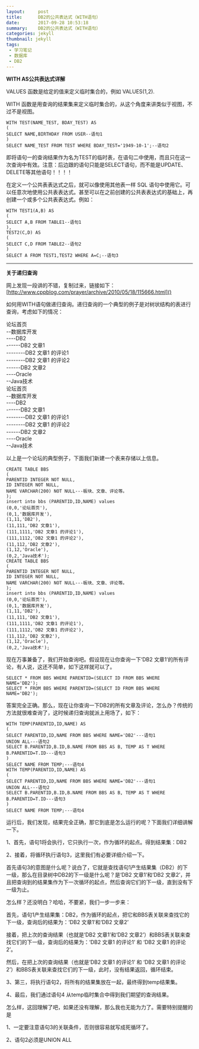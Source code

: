 ```yaml
---
layout:     post
title:      DB2的公共表达式（WITH语句）
date:       2017-09-28 10:53:18
summary:    DB2的公共表达式（WITH语句）
categories: jekyll
thumbnail: jekyll
tags:
 - 学习笔记
 - 数据库
 - DB2
---
```


**WITH AS公共表达式详解**

VALUES 函数是给定的值来定义临时集合的，例如 VALUES(1,2).

WITH 函数是用查询的结果集来定义临时集合的，从这个角度来讲类似于视图，不过不是视图。
```
WITH TEST(NAME_TEST, BDAY_TEST) AS   
(   
SELECT NAME,BIRTHDAY FROM USER--语句1   
)   
SELECT NAME_TEST FROM TEST WHERE BDAY_TEST='1949-10-1';--语句2  
```
即将语句一的查询结果作为名为TEST的临时表，在语句二中使用，而且只在这一次查询中有效。注意：后边跟的语句只能是SELECT语句，而不能是UPDATE、DELETE等其他语句！！！！

在定义一个公共表表达式之后，就可以像使用其他表一样 SQL 语句中使用它。可以任意次地使用公共表表达式。甚至可以在之前创建的公共表表达式的基础上，再创建一个或多个公共表表达式。例如：
```
WITH TEST1(A,B) AS   
(   
SELECT A,B FROM TABLE1--语句1   
),
TEST2(C,D) AS
(
SELECT C,D FROM TABLE2--语句2
)
SELECT A FROM TEST1,TEST2 WHERE A=C;--语句3
```
---
**关于递归查询**

网上发现一段讲的不错，复制过来，链接如下：
[http://www.cppblog.com/prayer/archive/2010/05/18/115666.html]()

如何用WITH语句做递归查询。递归查询的一个典型的例子是对树状结构的表进行查询，考虑如下的情况：

论坛首页   
--数据库开发   
----DB2   
------DB2 文章1   
--------DB2 文章1 的评论1   
--------DB2 文章1 的评论2   
------DB2 文章2   
----Oracle   
--Java技术  
论坛首页   
--数据库开发    
----DB2     
------DB2 文章1         
--------DB2 文章1 的评论1   
--------DB2 文章1 的评论2   
------DB2 文章2     
----Oracle    
--Java技术

以上是一个论坛的典型例子，下面我们新建一个表来存储以上信息。
```
CREATE TABLE BBS   
(   
PARENTID INTEGER NOT NULL,   
ID INTEGER NOT NULL,   
NAME VARCHAR(200) NOT NULL---板块、文章、评论等。   
);   
insert into bbs (PARENTID,ID,NAME) values    
(0,0,'论坛首页'),   
(0,1,'数据库开发'),   
(1,11,'DB2'),   
(11,111,'DB2 文章1'),   
(111,1111,'DB2 文章1 的评论1'),   
(111,1112,'DB2 文章1 的评论2'),   
(11,112,'DB2 文章2'),   
(1,12,'Oracle'),   
(0,2,'Java技术');  
CREATE TABLE BBS
(
PARENTID INTEGER NOT NULL,
ID INTEGER NOT NULL,
NAME VARCHAR(200) NOT NULL---板块、文章、评论等。
);
insert into bbs (PARENTID,ID,NAME) values 
(0,0,'论坛首页'),
(0,1,'数据库开发'),
(1,11,'DB2'),
(11,111,'DB2 文章1'),
(111,1111,'DB2 文章1 的评论1'),
(111,1112,'DB2 文章1 的评论2'),
(11,112,'DB2 文章2'),
(1,12,'Oracle'),
(0,2,'Java技术');
```
现在万事兼备了，我们开始查询吧。假设现在让你查询一下‘DB2 文章1’的所有评论，有人说，这还不简单，如下这样就可以了。
```
SELECT * FROM BBS WHERE PARENTID=(SELECT ID FROM BBS WHERE NAME='DB2');  
SELECT * FROM BBS WHERE PARENTID=(SELECT ID FROM BBS WHERE NAME='DB2');
```
答案完全正确。那么，现在让你查询一下DB2的所有文章及评论，怎么办？传统的方法就很难查询了，这时候递归查询就派上用场了，如下：
```
WITH TEMP(PARENTID,ID,NAME) AS   
(   
SELECT PARENTID,ID,NAME FROM BBS WHERE NAME='DB2'---语句1   
UNION ALL---语句2   
SELECT B.PARENTID,B.ID,B.NAME FROM BBS AS B, TEMP AS T WHERE B.PARENTID=T.ID---语句3   
)   
SELECT NAME FROM TEMP;---语句4  
WITH TEMP(PARENTID,ID,NAME) AS
(
SELECT PARENTID,ID,NAME FROM BBS WHERE NAME='DB2'---语句1
UNION ALL---语句2
SELECT B.PARENTID,B.ID,B.NAME FROM BBS AS B, TEMP AS T WHERE B.PARENTID=T.ID---语句3
)
SELECT NAME FROM TEMP;---语句4
```
运行后，我们发现，结果完全正确，那它到底是怎么运行的呢？下面我们详细讲解一下。

1、首先，语句1将会执行，它只执行一次，作为循环的起点。得到结果集：DB2

2、接着，将循环执行语句3，这里我们有必要详细介绍一下。

首先语句3的意图是什么呢？说白了，它就是查找语句1产生结果集（DB2）的下一级，那么在目录树中DB2的下一级是什么呢？是‘DB2 文章1’和‘DB2 文章2’，并且把查询到的结果集作为下一次循环的起点，然后查询它们的下一级，直到没有下一级为止。

怎么样？还没明白？哈哈，不要紧，我们一步一步来：


首先，语句1产生结果集：DB2，作为循环的起点，把它和BBS表关联来查找它的下一级，查询后的结果为：‘DB2 文章1’和‘DB2 文章2’

接着，把上次的查询结果（也就是‘DB2 文章1’和‘DB2 文章2’）和BBS表关联来查找它们的下一级，查询后的结果为：‘DB2 文章1 的评论1’ 和 ‘DB2 文章1 的评论2’。

然后，在把上次的查询结果（也就是‘DB2 文章1 的评论1’ 和 ‘DB2 文章1 的评论2’）和BBS表关联来查找它们的下一级，此时，没有结果返回，循环结束。

3、第三，将执行语句2，将所有的结果集放在一起，最终得到temp结果集。

4、最后，我们通过语句4 从temp临时集合中得到我们期望的查询结果。

怎么样，这回理解了吧，如果还没有理解，那么我也无能为力了。需要特别提醒的是

1、一定要注意语句3的关联条件，否则很容易就写成死循环了。

2、语句2必须是UNION ALL

